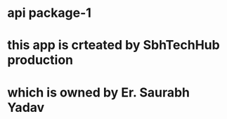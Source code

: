 

# api package-1


# this app is crteated by SbhTechHub production

# which is owned by Er. Saurabh Yadav



